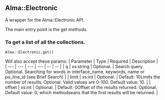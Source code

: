 ## Alma::Electronic

A wrapper for the Alma::Electronic API.

The main entry point is the get methods.

### To get a list of all the collections.

```
Alma::Electronic.get()
```

Will also accept these params:
| Parameter | Type | Required | Description |
| --- | --- | --- | --- | -- | -- |
| q | xs:string | Optional. | Search query. Optional. Searching for words in       interface_name, keywords, name or po_line_id (see Brief Search) |
| limit | xs:int | Optional. | Default: 10Limits the number of results. Optional. Valid values are 0-100. Default value: 10. |
| offset | xs:int | Optional. | Default: 0Offset of the results returned. Optional. Default value: 0, which methodseans that the first results will be returned. |

